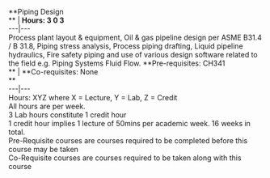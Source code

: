 **Piping Design  
** | **Hours: 3 0 3**  
---|---  
Process plant layout & equipment, Oil & gas pipeline design per ASME B31.4 / B 31.8, Piping stress analysis, Process piping drafting, Liquid pipeline hydraulics, Fire safety piping and use of various design software related to the field e.g. Piping Systems Fluid Flow. 
**Pre-requisites: CH341  
** | **Co-requisites: None  
**  
---|---  
Hours: XYZ where X = Lecture, Y = Lab, Z = Credit  
All hours are per week.  
3 Lab hours constitute 1 credit hour  
1 credit hour implies 1 lecture of 50mins per academic week. 16 weeks in total.  
Pre-Requisite courses are courses required to be completed before this course may be taken  
Co-Requisite courses are courses required to be taken along with this course
